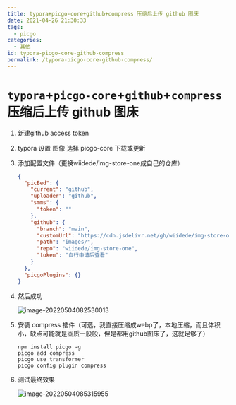 ```yaml
---
title: typora+picgo-core+github+compress 压缩后上传 github 图床
date: 2021-04-26 21:30:33
tags:
  - picgo
categories:
  - 其他
id: typora-picgo-core-github-compress
permalink: /typora-picgo-core-github-compress/
---
```


# `typora`+`picgo-core`+`github`+`compress` 压缩后上传 github 图床

1. 新建github access token

2. typora 设置 图像 选择 picgo-core 下载或更新

3. 添加配置文件（更换wiidede/img-store-one成自己的仓库）

   ```json
   {
     "picBed": {
       "current": "github",
       "uploader": "github",
       "smms": {
         "token": ""
       },
       "github": {
         "branch": "main",
         "customUrl": "https://cdn.jsdelivr.net/gh/wiidede/img-store-one",
         "path": "images/",
         "repo": "wiidede/img-store-one",
         "token": "自行申请后查看"
       }
     },
     "picgoPlugins": {}
   }
   ```

4. 然后成功

   ![image-20220504082530013](https://cdn.jsdelivr.net/gh/wiidede/img-store-one/images/image-20220504082530013.png)

5. 安装 compress 插件（可选，我直接压缩成webp了，本地压缩，而且体积小，缺点可能就是画质一般般，但是都用github图床了，这就足够了）

   ```shell
   npm install picgo -g
   picgo add compress
   picgo use transformer
   picgo config plugin compress
   ```

6. 测试最终效果

   ![image-20220504085315955](https://cdn.jsdelivr.net/gh/wiidede/img-store-one/images/image-20220504085315955.webp)

